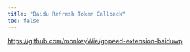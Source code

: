 ```yaml
---
title: "Baidu Refresh Token Callback"
toc: false
---
```


<NaiveClient>https://github.com/monkeyWie/gopeed-extension-baiduwp
<Callback />
</NaiveClient>

<script setup lang="ts">
import Callback from "@Baidu/Callback";
</script>
